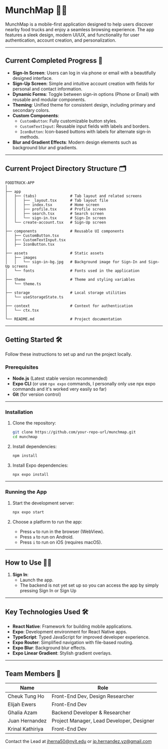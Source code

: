 # MunchMap 📍🍔

MunchMap is a mobile-first application designed to help users discover nearby food trucks and enjoy a seamless browsing experience. The app features a sleek design, modern UI/UX, and functionality for user authentication, account creation, and personalization.

---

## Current Completed Progress 🚀

- **Sign-In Screen**: Users can log in via phone or email with a beautifully designed interface.
- **Sign-Up Screen**: Simple and intuitive account creation with fields for personal and contact information.
- **Dynamic Forms**: Toggle between sign-in options (Phone or Email) with reusable and modular components.
- **Theming**: Unified theme for consistent design, including primary and secondary colors.
- **Custom Components**:
  - `CustomButton`: Fully customizable button styles.
  - `CustomTextInput`: Reusable input fields with labels and borders.
  - `IconButton`: Icon-based buttons with labels for alternate sign-in methods.
- **Blur and Gradient Effects**: Modern design elements such as background blur and gradients.

---

## Current Project Directory Structure 🗂️

```
FOODTRUCK-APP
│
├── app
│   ├── (tabs)               # Tab layout and related screens
│   │   ├── _layout.tsx      # Tab layout file
│   │   ├── index.tsx        # Home screen
│   │   ├── profile.tsx      # Profile screen
│   │   ├── search.tsx       # Search screen
│   │   └── sign-in.tsx      # Sign-In screen
│   └── create-account.tsx   # Sign-Up screen
│
├── components               # Reusable UI components
│   ├── CustomButton.tsx
│   ├── CustomTextInput.tsx
│   ├── IconButton.tsx
│
├── assets                   # Static assets
│   ├── images
│   │   └── sign-in-bg.jpg   # Background image for Sign-In and Sign-Up screens
│   └── fonts                # Fonts used in the application
│
├── theme                    # Theme and styling variables
│   └── theme.ts
│
├── storage                  # Local storage utilities
│   └── useStorageState.ts
│
├── context                  # Context for authentication
│   └── ctx.tsx
│
└── README.md                # Project documentation
```

---

## Getting Started 🛠️

Follow these instructions to set up and run the project locally.

### Prerequisites

- **Node.js** (Latest stable version recommended)
- **Expo CLI** (or use `npx expo` commands, I personally only use npx expo commands and it's worked very easily so far)
- **Git** (for version control)

---

### Installation

1. Clone the repository:
   ```bash
   git clone https://github.com/your-repo-url/munchmap.git
   cd munchmap
   ```

2. Install dependencies:
   ```bash
   npm install
   ```

3. Install Expo dependencies:
   ```bash
   npx expo install
   ```

---

### Running the App

1. Start the development server:
   ```bash
   npx expo start
   ```

2. Choose a platform to run the app:
   - Press `w` to run in the browser (WebView).
   - Press `a` to run on Android.
   - Press `i` to run on iOS (requires macOS).

---

## How to Use 🧑‍💻

1. **Sign In**:
   - Launch the app.
   - The backend is not yet set up so you can access the app by simply pressing Sign In or Sign Up

---

## Key Technologies Used 🛠️

- **React Native**: Framework for building mobile applications.
- **Expo**: Development environment for React Native apps.
- **TypeScript**: Typed JavaScript for improved developer experience.
- **Expo Router**: Simplified navigation with file-based routing.
- **Expo Blur**: Background blur effects.
- **Expo Linear Gradient**: Stylish gradient overlays.

---

## Team Members 👥

| Name               | Role                                       |
|--------------------|--------------------------------------------|
| Cheuk Tung Ho      | Front-End Dev, Design Researcher           |
| Elijah Ewers       | Front-End Dev                              |
| Ghalia Azam        | Backend Developer & Researcher             |
| Juan Hernandez     | Project Manager, Lead Developer, Designer  |
| Krinal Kathiriya   | Front-End Dev                              |

Contact the Lead at jherna50@nyit.edu or jp.hernandez.yz@gmail.com
